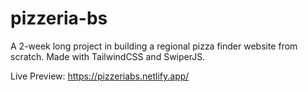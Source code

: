 # pizzeria-bs
 A 2-week long project in building a regional pizza finder website from scratch. Made with TailwindCSS and SwiperJS.
 
 Live Preview:
 https://pizzeriabs.netlify.app/
